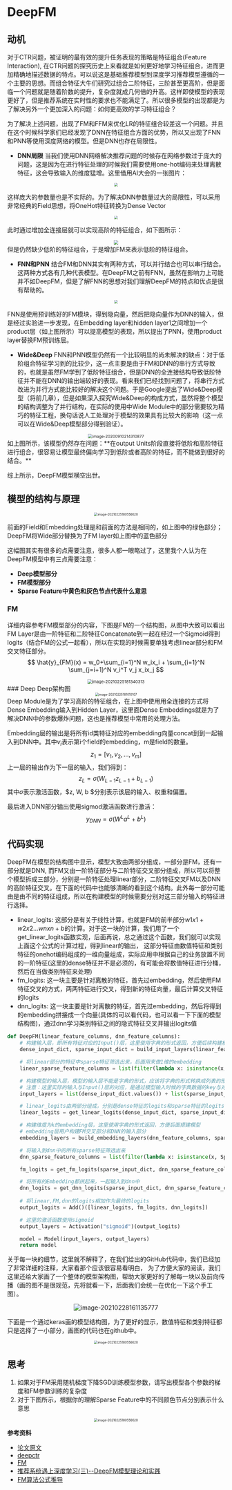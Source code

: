 # DeepFM
## 动机
对于CTR问题，被证明的最有效的提升任务表现的策略是特征组合(Feature Interaction), 在CTR问题的探究历史上来看就是如何更好地学习特征组合，进而更加精确地描述数据的特点。可以说这是基础推荐模型到深度学习推荐模型遵循的一个主要的思想。而组合特征大牛们研究过组合二阶特征，三阶甚至更高阶，但是面临一个问题就是随着阶数的提升，复杂度就成几何倍的升高。这样即使模型的表现更好了，但是推荐系统在实时性的要求也不能满足了。所以很多模型的出现都是为了解决另外一个更加深入的问题：如何更高效的学习特征组合？

为了解决上述问题，出现了FM和FFM来优化LR的特征组合较差这一个问题。并且在这个时候科学家们已经发现了DNN在特征组合方面的优势，所以又出现了FNN和PNN等使用深度网络的模型。但是DNN也存在局限性。

- **DNN局限**
当我们使用DNN网络解决推荐问题的时候存在网络参数过于庞大的问题，这是因为在进行特征处理的时候我们需要使用one-hot编码来处理离散特征，这会导致输入的维度猛增。这里借用AI大会的一张图片：
<div align=center>
<img src="https://ryluo.oss-cn-chengdu.aliyuncs.com/图片2021-02-22-10-11-15.png" style="zoom: 50%;" />
</div>

这样庞大的参数量也是不实际的。为了解决DNN参数量过大的局限性，可以采用非常经典的Field思想，将OneHot特征转换为Dense Vector
<div align=center>
<img src="https://ryluo.oss-cn-chengdu.aliyuncs.com/图片2021-02-22-10-11-40.png" style="zoom: 50%;" />
</div>

此时通过增加全连接层就可以实现高阶的特征组合，如下图所示：
<div align=center>
<img src="https://ryluo.oss-cn-chengdu.aliyuncs.com/图片2021-02-22-10-11-59.png" style="zoom:67%;" />
</div>
但是仍然缺少低阶的特征组合，于是增加FM来表示低阶的特征组合。

- **FNN和PNN**
结合FM和DNN其实有两种方式，可以并行结合也可以串行结合。这两种方式各有几种代表模型。在DeepFM之前有FNN，虽然在影响力上可能并不如DeepFM，但是了解FNN的思想对我们理解DeepFM的特点和优点是很有帮助的。

<div align=center>
<img src="https://ryluo.oss-cn-chengdu.aliyuncs.com/图片2021-02-22-10-12-19.png" style="zoom:50%;" />
</div>

FNN是使用预训练好的FM模块，得到隐向量，然后把隐向量作为DNN的输入，但是经过实验进一步发现，在Embedding layer和hidden layer1之间增加一个product层（如上图所示）可以提高模型的表现，所以提出了PNN，使用product layer替换FM预训练层。

- **Wide&Deep**
FNN和PNN模型仍然有一个比较明显的尚未解决的缺点：对于低阶组合特征学习到的比较少，这一点主要是由于FM和DNN的串行方式导致的，也就是虽然FM学到了低阶特征组合，但是DNN的全连接结构导致低阶特征并不能在DNN的输出端较好的表现。看来我们已经找到问题了，将串行方式改进为并行方式能比较好的解决这个问题。于是Google提出了Wide&Deep模型（将前几章），但是如果深入探究Wide&Deep的构成方式，虽然将整个模型的结构调整为了并行结构，在实际的使用中Wide Module中的部分需要较为精巧的特征工程，换句话说人工处理对于模型的效果具有比较大的影响（这一点可以在Wide&Deep模型部分得到验证）。
<div align=center>
<img src="https://ryluo.oss-cn-chengdu.aliyuncs.com/Javaimage-20200910214310877.png" alt="image-20200910214310877" style="zoom:65%;" />
</div>
如上图所示，该模型仍然存在问题：**在output Units阶段直接将低阶和高阶特征进行组合，很容易让模型最终偏向学习到低阶或者高阶的特征，而不能做到很好的结合。**

综上所示，DeepFM模型横空出世。

## 模型的结构与原理
<div align=center>
<img src="https://ryluo.oss-cn-chengdu.aliyuncs.com/图片image-20210225180556628.png" alt="image-20210225180556628" style="zoom:50%;" />
</div>

前面的Field和Embedding处理是和前面的方法是相同的，如上图中的绿色部分；DeepFM将Wide部分替换为了FM layer如上图中的蓝色部分

这幅图其实有很多的点需要注意，很多人都一眼略过了，这里我个人认为在DeepFM模型中有三点需要注意：

  - **Deep模型部分**
  - **FM模型部分**
  - **Sparse Feature中黄色和灰色节点代表什么意思**

### FM
详细内容参考FM模型部分的内容，下图是FM的一个结构图，从图中大致可以看出FM Layer是由一阶特征和二阶特征Concatenate到一起在经过一个Sigmoid得到logits（结合FM的公式一起看），所以在实现的时候需要单独考虑linear部分和FM交叉特征部分。
$$
\hat{y}_{FM}(x) = w_0+\sum_{i=1}^N w_ix_i + \sum_{i=1}^N \sum_{j=i+1}^N v_i^T v_j x_ix_j
$$
<div align=center>
<img src="https://ryluo.oss-cn-chengdu.aliyuncs.com/图片image-20210225181340313.png" alt="image-20210225181340313" style="zoom: 67%;" />
</div>
### Deep
Deep架构图
<div align=center>
<img src="https://ryluo.oss-cn-chengdu.aliyuncs.com/图片image-20210225181010107.png" alt="image-20210225181010107" style="zoom:50%;" />
</div>
Deep Module是为了学习高阶的特征组合，在上图中使用用全连接的方式将Dense Embedding输入到Hidden Layer，这里面Dense Embeddings就是为了解决DNN中的参数爆炸问题，这也是推荐模型中常用的处理方法。

Embedding层的输出是将所有id类特征对应的embedding向量concat到到一起输入到DNN中。其中$v_i$表示第i个field的embedding，m是field的数量。
$$
z_1=[v_1, v_2, ..., v_m]
$$
上一层的输出作为下一层的输入，我们得到：
$$
z_L=\sigma(W_{L-1} z_{L-1}+b_{L-1})
$$
其中$\sigma$表示激活函数，$z, W, b $分别表示该层的输入、权重和偏置。

最后进入DNN部分输出使用sigmod激活函数进行激活：
$$
y_{DNN}=\sigma(W^{L}a^L+b^L)
$$


## 代码实现
DeepFM在模型的结构图中显示，模型大致由两部分组成，一部分是FM，还有一部分就是DNN, 而FM又由一阶特征部分与二阶特征交叉部分组成，所以可以将整个模型拆成三部分，分别是一阶特征处理linear部分，二阶特征交叉FM以及DNN的高阶特征交叉。在下面的代码中也能够清晰的看到这个结构。此外每一部分可能由是由不同的特征组成，所以在构建模型的时候需要分别对这三部分输入的特征进行选择。

- linear_logits:  这部分是有关于线性计算，也就是FM的前半部分$w1x1+w2x2...wnxn+b$的计算。对于这一块的计算，我们用了一个get_linear_logits函数实现，后面再说，总之通过这个函数，我们就可以实现上面这个公式的计算过程，得到linear的输出， 这部分特征由数值特征和类别特征的onehot编码组成的一维向量组成，实际应用中根据自己的业务放置不同的一阶特征(这里的dense特征并不是必须的，有可能会将数值特征进行分桶，然后在当做类别特征来处理)
- fm_logits:  这一块主要是针对离散的特征，首先过embedding，然后使用FM特征交叉的方式，两两特征进行交叉，得到新的特征向量，最后计算交叉特征的logits
- dnn_logits:   这一块主要是针对离散的特征，首先过embedding，然后将得到的embedding拼接成一个向量(具体的可以看代码，也可以看一下下面的模型结构图)，通过dnn学习类别特征之间的隐式特征交叉并输出logits值 

```python
def DeepFM(linear_feature_columns, dnn_feature_columns):
    # 构建输入层，即所有特征对应的Input()层，这里使用字典的形式返回，方便后续构建模型
    dense_input_dict, sparse_input_dict = build_input_layers(linear_feature_columns + dnn_feature_columns)

    # 将linear部分的特征中sparse特征筛选出来，后面用来做1维的embedding
    linear_sparse_feature_columns = list(filter(lambda x: isinstance(x, SparseFeat), linear_feature_columns))

    # 构建模型的输入层，模型的输入层不能是字典的形式，应该将字典的形式转换成列表的形式
    # 注意：这里实际的输入与Input()层的对应，是通过模型输入时候的字典数据的key与对应name的Input层
    input_layers = list(dense_input_dict.values()) + list(sparse_input_dict.values())

    # linear_logits由两部分组成，分别是dense特征的logits和sparse特征的logits
    linear_logits = get_linear_logits(dense_input_dict, sparse_input_dict, linear_sparse_feature_columns)

    # 构建维度为k的embedding层，这里使用字典的形式返回，方便后面搭建模型
    # embedding层用户构建FM交叉部分和DNN的输入部分
    embedding_layers = build_embedding_layers(dnn_feature_columns, sparse_input_dict, is_linear=False)

    # 将输入到dnn中的所有sparse特征筛选出来
    dnn_sparse_feature_columns = list(filter(lambda x: isinstance(x, SparseFeat), dnn_feature_columns))

    fm_logits = get_fm_logits(sparse_input_dict, dnn_sparse_feature_columns, embedding_layers) # 只考虑二阶项

    # 将所有的Embedding都拼起来，一起输入到dnn中
    dnn_logits = get_dnn_logits(sparse_input_dict, dnn_sparse_feature_columns, embedding_layers)
    
    # 将linear,FM,dnn的logits相加作为最终的logits
    output_logits = Add()([linear_logits, fm_logits, dnn_logits])

    # 这里的激活函数使用sigmoid
    output_layers = Activation("sigmoid")(output_logits)

    model = Model(input_layers, output_layers)
    return model
```

关于每一块的细节，这里就不解释了，在我们给出的GitHub代码中，我们已经加了非常详细的注释，大家看那个应该很容易看明白， 为了方便大家的阅读，我们这里还给大家画了一个整体的模型架构图，帮助大家更好的了解每一块以及前向传播（画的图不是很规范，先将就看一下，后面我们会统一在优化一下这个手工图）。

<div align=center>
<img src="https://ryluo.oss-cn-chengdu.aliyuncs.com/图片image-20210228161135777.png" alt="image-20210228161135777"  />
</div>

下面是一个通过keras画的模型结构图，为了更好的显示，数值特征和类别特征都只是选择了一小部分，画图的代码也在github中。

<div align=center>
<img src="https://ryluo.oss-cn-chengdu.aliyuncs.com/图片DeepFM.png" alt="image-20210225180556628" style="zoom:50%;" />
</div>

## 思考
1. 如果对于FM采用随机梯度下降SGD训练模型参数，请写出模型各个参数的梯度和FM参数训练的复杂度
2. 对于下图所示，根据你的理解Sparse Feature中的不同颜色节点分别表示什么意思

<div align=center>
<img src="https://ryluo.oss-cn-chengdu.aliyuncs.com/图片image-20210225180556628.png" alt="image-20210225180556628" style="zoom:50%;" />
</div>


**参考资料**
- [论文原文](https://arxiv.org/pdf/1703.04247.pdf)
- [deepctr](https://github.com/shenweichen/DeepCTR)
- [FM](https://github.com/datawhalechina/fun-rec/blob/master/docs/ch02/ch2.1/ch2.1.2/FM.md)
- [推荐系统遇上深度学习(三)--DeepFM模型理论和实践](https://www.jianshu.com/p/6f1c2643d31b)
- [FM算法公式推导](https://blog.csdn.net/qq_32486393/article/details/103498519)